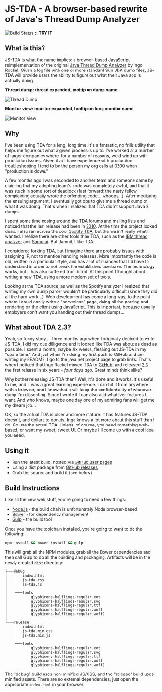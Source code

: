 JS-TDA - A browser-based rewrite of Java's Thread Dump Analyzer
=============
[![Build Status](https://travis-ci.org/kog/js-tda.svg?branch=master)](https://travis-ci.org/kog/js-tda) **:: [TRY IT](https://kog.github.io/js-tda/)**

What is this?
--
JS-TDA is what the name implies: a browser-based JavaScript reimplementation of the original [Java Thread Dump Analyzer](https://java.net/projects/tda) by Ingo Rockel. Given a log file with one or more standard Sun JDK dump files, JS-TDA will provide users the ability to figure out what their Java app is actually doing.

**Thread dump: thread expanded, tooltip on dump name**

![Thread Dump](https://github.com/kog/js-tda/raw/master/docs/js-tda-dump-index.png)

**Monitor view: monitor expanded, tooltip on long monitor name**

![Monitor View](https://github.com/kog/js-tda/raw/master/docs/js-tda-monitor-view.png)

Why
--
I've been using TDA for a long, long time. It's a fantastic, no frills utility that helps me figure out what a given process is up to. I've worked at a number of larger companies where, for a number of reasons, we'd wind up with production issues. Given that I have experience with production troubleshooting I tend to be the person my org calls at 0200 when "production is down."

A few months ago I was seconded to another team and someone came by claiming that my adopting team's code was completely awful, and that it was stuck in some sort of deadlock (fast forward: the nasty fellow complaining actually wrote the offending code... whoops...). After mediating the ensuing argument, I eventually got ops to give me a thread dump of what it was doing. That's when I realized that TDA didn't support Java 8 dumps.

I spent some time nosing around the TDA forums and mailing lists and noticed that the last release had been in [2010](https://java.net/projects/tda/lists/announce/archive/2010-02/message/0). At the time the project looked dead. I also ran across the cool [Spotify TDA](https://github.com/spotify/threaddump-analyzer), but the wasn't really what I wanted. I realize there are other tools than TDA, such as the [IBM thread analyzer](https://www.ibm.com/developerworks/community/groups/service/html/communityview?communityUuid=2245aa39-fa5c-4475-b891-14c205f7333c) and [Samurai](http://samuraism.jp/samurai/en/index.html). But damnit, I like TDA.

I considered forking TDA, but I imagine there are probably issues with assigning IP, not to mention handling releases. More importantly the code is old, written in a particular style, and has a lot of nuances that I'd have to understand in order to not break the established userbase. The technology works, but it has also suffered from bitrot. At this point I thought about writing a new TDA, using a more modern set of tools.

Looking at the TDA source, as well as the Spotify analyzer I realized that writing my own dump parser wouldn't be particularly difficult (since they did all the hard work...). Web development has come a long way, to the point where I could easily write a "serverless" page, doing all the parsing and rendering on the client using JavaScript. This is important, because usually employers don't want you handing out their thread dumps...

What about TDA 2.3?
--
Yeah, so funny story... Three months ago when I originally decided to write JS-TDA, I did my due dilligence and it looked like TDA was about as dead as possible. I spent a month, maybe six weeks, fleshing out JS-TDA in my "spare time." And just when I'm doing my first push to GitHub and am writing my README, I go to the java.net project page to grab links. That's when I noticed that Ingo Rockel moved TDA to [GitHub](https://github.com/irockel/tda), and released [2.3](https://github.com/irockel/tda/releases/tag/2.3) - the first release in six years - *four days ago.* Great minds think alike?

Why bother releasing JS-TDA then? Well, it's done and it works. It's useful to me, and it was a great learning experience. I can hit it from anywhere with a browser, and I know that it will keep the confidentiality of whatever dump I'm dissecting. Since I wrote it I can also add whatever features I want. And who knows, maybe one day one of my admiring fans will get me my dream job...

OK, so the actual TDA is older and more mature. It has features JS-TDA doesn't, and dollars to donuts, Ingo knows a lot more about this stuff than I do. Go use the actual TDA. Unless, of course, you need something web-based, or want my sweet, sweet UI. Or maybe I'll come up with a cool idea you need.

Using it
--
 * Run the latest build, hosted via [GitHub user pages](https://kog.github.io/js-tda/)
 * Using a dist package from [GitHub releases](https://github.com/kog/js-tda/releases)
 * Grab the source and build it (see below)

Build Instructions
--
Like all the new web stuff, you're going to need a few things:
 * [Node.js](https://nodejs.org/en/) - the build chain is unfortunately Node browser-based
 * [Bower](https://bower.io/) - for dependency management
 * [Gulp](http://gulpjs.com/) - the build tool

 Once you have the toolchain installed, you're going to want to do the following:
 ```sh
npm install && bower install && gulp
 ```

 This will grab all the NPM modules, grab all the Bower dependencies and then call Gulp to do all the building and packaging. Artifacts will be in the newly created `dist` directory:

 ```
 ├───debug                                         
 │   │   index.html                                
 │   │   js-tda.css                                
 │   │   js-tda.js                                 
 │   │                                             
 │   └───fonts                                     
 │           glyphicons-halflings-regular.eot      
 │           glyphicons-halflings-regular.svg      
 │           glyphicons-halflings-regular.ttf      
 │           glyphicons-halflings-regular.woff     
 │           glyphicons-halflings-regular.woff2    
 │                                                 
 └───release                                       
     │   index.html                                
     │   js-tda.min.css                            
     │   js-tda.min.js                             
     │                                             
     └───fonts                                     
             glyphicons-halflings-regular.eot      
             glyphicons-halflings-regular.svg      
             glyphicons-halflings-regular.ttf      
             glyphicons-halflings-regular.woff     
             glyphicons-halflings-regular.woff2    
 ```

The "debug" build uses non-minified JS/CSS, and the "release" build uses minified assets. There are no external dependencies, just open the appropriate `index.html` in your browser.
